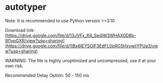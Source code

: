 # autotyper

Note: It is recommended to use Python version >=3.10

Download link: [https://drive.google.com/file/d/13JVFx_K6_SediW3WHAX0D8b-9I1ypGXR/view?usp=sharing](https://drive.google.com/file/d/1lBx6lEYSGlF3EdFL0pRC5HxywijYPUa3/view?usp=sharing)

WARNING: The file is highly unoptimized and uncompressed, use it at your own risk.

Recommended Delay Option: 50 - 150 ms
